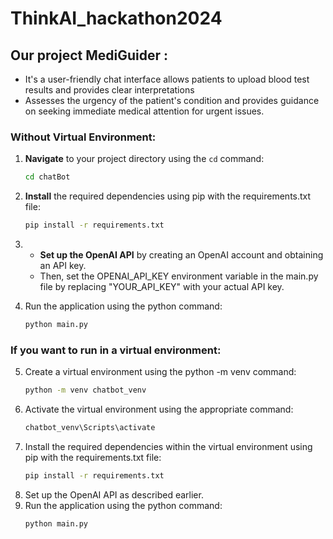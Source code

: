 # ThinkAI_hackathon2024

## Our project MediGuider : 
- It's a user-friendly chat interface allows patients to upload blood test results and provides clear interpretations
- Assesses the urgency of the patient's condition and provides guidance on seeking immediate medical attention for urgent issues.

### Without Virtual Environment:

1. **Navigate** to your project directory using the `cd` command:
   ```bash
   cd chatBot

2. **Install** the required dependencies using pip with the requirements.txt file:
   ```bash
   pip install -r requirements.txt

3. - **Set up the OpenAI API** by creating an OpenAI account and obtaining an API key.
   - Then, set the OPENAI_API_KEY environment variable in the main.py file by replacing "YOUR_API_KEY" with your actual API key.

4. Run the application using the python command:
   ```bash
   python main.py

### If you want to run in a virtual environment:

5. Create a virtual environment using the python -m venv command:
   ```bash
   python -m venv chatbot_venv

6. Activate the virtual environment using the appropriate command:
   ```bash
   chatbot_venv\Scripts\activate
7. Install the required dependencies within the virtual environment using pip with the requirements.txt file:
   ```bash
   pip install -r requirements.txt

8. Set up the OpenAI API as described earlier.
9. Run the application using the python command:
   ```bash
   python main.py

